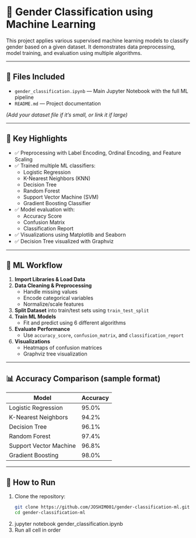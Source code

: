 # 👤 Gender Classification using Machine Learning

This project applies various supervised machine learning models to classify gender based on a given dataset. It demonstrates data preprocessing, model training, and evaluation using multiple algorithms.

---

## 📁 Files Included

- `gender_classification.ipynb` — Main Jupyter Notebook with the full ML pipeline
- `README.md` — Project documentation

*(Add your dataset file if it’s small, or link it if large)*

---

## 📌 Key Highlights

- ✅ Preprocessing with Label Encoding, Ordinal Encoding, and Feature Scaling
- ✅ Trained multiple ML classifiers:
  - Logistic Regression
  - K-Nearest Neighbors (KNN)
  - Decision Tree
  - Random Forest
  - Support Vector Machine (SVM)
  - Gradient Boosting Classifier
- ✅ Model evaluation with:
  - Accuracy Score
  - Confusion Matrix
  - Classification Report
- ✅ Visualizations using Matplotlib and Seaborn
- ✅ Decision Tree visualized with Graphviz

---

## 🧠 ML Workflow

1. **Import Libraries & Load Data**
2. **Data Cleaning & Preprocessing**
   - Handle missing values
   - Encode categorical variables
   - Normalize/scale features
3. **Split Dataset** into train/test sets using `train_test_split`
4. **Train ML Models**
   - Fit and predict using 6 different algorithms
5. **Evaluate Performance**
   - Use `accuracy_score`, `confusion_matrix`, and `classification_report`
6. **Visualizations**
   - Heatmaps of confusion matrices
   - Graphviz tree visualization

---

## 📊 Accuracy Comparison (sample format)

| Model                  | Accuracy |
|------------------------|----------|
| Logistic Regression    | 95.0%    |
| K-Nearest Neighbors    | 94.2%    |
| Decision Tree          | 96.1%    |
| Random Forest          | 97.4%    |
| Support Vector Machine | 96.8%    |
| Gradient Boosting      | 98.0%    |

---

## 🚀 How to Run

1. Clone the repository:
   ```bash
   git clone https://github.com/JOSHIM001/gender-classification-ml.git
   cd gender-classification-ml
2. jupyter notebook gender_classification.ipynb
3. Run all cell in order
